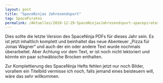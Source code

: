 ```yaml
---
layout: post
title: "SpaceNinjas Jahresendspurt"
tag: SpacePirates
permalink: /Aktuelles/2010-12-29-SpaceNinjasJahresendspurt-spacepirates
---
```


Dies sollte die letzte Version des SpaceNinja PDFs für dieses Jahr sein. Es ist jetzt inhaltlich komplett und beinhaltet das neue Abenteuer &bdquo;Pizza für Jonas Wagner&ldquo; und auch der ein oder andere Text wurde nochmals überarbeitet. Aber Achtung vor dem Text, er ist noch nicht lektoriert und könnte ein paar schwäbische Brocken enthalten.

Zur Komplettierung des SpaceNinja Hefts fehlen jetzt nur noch Bilder, vorallem ein Titelbild vermisse ich noch, falls jemand eines beisteuern will, wäre das sehr willkommen.
